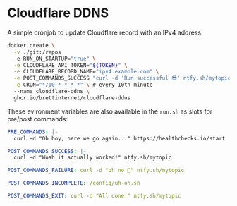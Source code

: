 # Cloudflare DDNS

A simple cronjob to update Cloudflare record with an IPv4 address.

```sh
docker create \
  -v ./git:/repos
  -e RUN_ON_STARTUP="true" \
  -e CLOUDFLARE_API_TOKEN="${TOKEN}" \
  -e CLOUDFLARE_RECORD_NAME="ipv4.example.com" \
  -e POST_COMMANDS_SUCCESS "curl -d 'Run successful 😎' ntfy.sh/mytopic" \
  -e CRON="*/10 * * * *" \ # every 10th minute
  --name cloudflare-ddns \
  ghcr.io/brettinternet/cloudflare-ddns
```

These evironment variables are also available in the `run.sh` as slots for pre/post commands:

```yaml
PRE_COMMANDS: |-
  curl -d "Oh boy, here we go again..." https://healthchecks.io/start

POST_COMMANDS_SUCCESS: |-
  curl -d "Woah it actually worked!" ntfy.sh/mytopic

POST_COMMANDS_FAILURE: curl -d "oh no 🫨" ntfy.sh/mytopic

POST_COMMANDS_INCOMPLETE: /config/uh-oh.sh

POST_COMMANDS_EXIT: curl -d "All done!" ntfy.sh/mytopic
```
